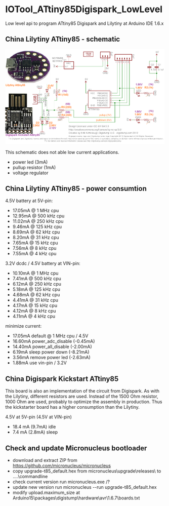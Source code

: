 # IOTool_ATtiny85Digispark_LowLevel
Low level api to program ATtiny85 Digispark and Lilytiny at Arduino IDE 1.6.x

## China Lilytiny ATtiny85 - schematic 

![schematics](digispark_lilytiny_china.png)

This schematic does not able low current applications.

* power led (3mA)
* pullup resistor (1mA)
* voltage regulator

## China Lilytiny ATtiny85 - power consumtion

4.5V battery at 5V-pin:

* 17.05mA @ 1 MHz cpu
* 12.95mA @ 500 kHz cpu
* 11.02mA @ 250 kHz cpu
* 9.46mA @ 125 kHz cpu
* 8.69mA @ 62 kHz cpu
* 8.20mA @ 31 kHz cpu
* 7.65mA @ 15 kHz cpu
* 7.56mA @ 8 kHz cpu
* 7.55mA @ 4 kHz cpu

3.2V dcdc / 4.5V battery at VIN-pin:

* 10.10mA @ 1 MHz cpu
* 7.41mA @ 500 kHz cpu
* 6.12mA @ 250 kHz cpu
* 5.18mA @ 125 kHz cpu
* 4.68mA @ 62 kHz cpu
* 4.41mA @ 31 kHz cpu
* 4.17mA @ 15 kHz cpu
* 4.12mA @ 8 kHz cpu
* 4.11mA @ 4 kHz cpu

minimize current:

* 17.05mA default @ 1 MHz cpu / 4.5V
* 16.60mA power_adc_disable (-0.45mA)
* 14.40mA power_all_disable (-2.00mA)
* 6.19mA sleep power down (-8.21mA) 
* 3.56mA remove power led (-2.63mA)
* 1.88mA use vin-pin / 3.2V

## China Digispark Kickstart ATtiny85

This board is also an implementation of the circuit from Digispark. As with the Lilytiny, different resistors are used. Instead of the 1500 Ohm resistor, 1000 Ohm are used, probably to optimize the assembly in production. Thus the kickstarter board has a higher consumption than the Lilytiny.  

4.5V at 5V-pin (4.5V at VIN-pin)

* 18.4 mA (9.7mA) idle 
* 7.4 mA (2.8mA) sleep

## Check and update Micronucleus bootloader 

* download and extract ZIP from https://github.com/micronucleus/micronucleus
* copy upgrade-t85_default.hex from micronucleus\upgrade\releases\ to ..\..\commandline
* check current version run  micronucleus.exe /?
* update new version run micronucleus --run upgrade-t85_default.hex
* modify upload.maximum_size at Arduino15\packages\digistump\hardware\avr\1.6.7\boards.txt


